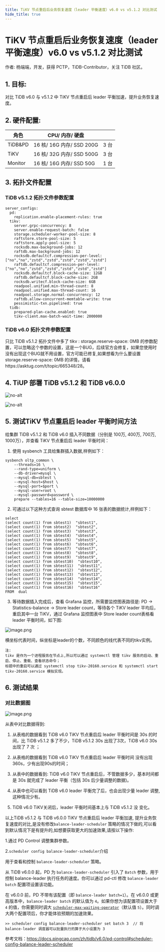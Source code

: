 ```yaml
---
title: TiKV 节点重启后业务恢复速度（leader 平衡速度）v6.0 vs v5.1.2 对比测试
hide_title: true
---
```


# TiKV 节点重启后业务恢复速度（leader 平衡速度）v6.0 vs v5.1.2 对比测试

作者: 杨端端，开发，获得 PCTP，TiDB-Contributor，关注 TiDB 社区。

## 1. 目标:

对比 TiDB  v6.0 与 v5.1.2  中 TiKV 节点重启后 leader 平衡加速，提升业务恢复速度。

## 2. 硬件配置:

| 角色    | CPU/ 内存/ 硬盘           |      |
| ------- | ------------------------- | ---- |
| TiDB&PD | 16 核/ 16G 内存/ SSD 200G | 3 台 |
| TiKV    | 16 核/ 32G 内存/ SSD 500G | 3 台 |
| Monitor | 16 核/ 16G 内存/ SSD 50G  | 1 台 |

## 3. 拓扑文件配置

###   TiDB v5.1.2 拓扑文件参数配置

```
server_configs:
  pd:
    replication.enable-placement-rules: true
  tikv:
    server.grpc-concurrency: 8
    server.enable-request-batch: false
    storage.scheduler-worker-pool-size: 8
    raftstore.store-pool-size: 5
    raftstore.apply-pool-size: 5
    rocksdb.max-background-jobs: 12
    raftdb.max-background-jobs: 12
    rocksdb.defaultcf.compression-per-level: ["no","no","zstd","zstd","zstd","zstd","zstd"]
    raftdb.defaultcf.compression-per-level: ["no","no","zstd","zstd","zstd","zstd","zstd"]
    rocksdb.defaultcf.block-cache-size: 12GB
    raftdb.defaultcf.block-cache-size: 2GB
    rocksdb.writecf.block-cache-size: 6GB
    readpool.unified.min-thread-count: 8
    readpool.unified.max-thread-count: 16
    readpool.storage.normal-concurrency: 12
    raftdb.allow-concurrent-memtable-write: true
    pessimistic-txn.pipelined: true
  tidb:
    prepared-plan-cache.enabled: true
    tikv-client.max-batch-wait-time: 2000000
```

### TiDB v6.0 拓扑文件参数配置

只比 TiDB v5.1.2 拓扑文件中多了 tikv : storage.reserve-space: 0MB 的参数配置，可以忽略这个参数的设置，这是一个BUG，后续官方会修复，如果您使用时没有出现这个BUG就不用设置，官方可能已修复,如果想看为什么要设置 storage.reserve-space: 0MB 的详情，请看https://asktug.com/t/topic/665348/28。

## 4. TiUP 部署 TiDB v5.1.2 和 TiDB v6.0.0

![no-alt](https://tidb-blog.oss-cn-beijing.aliyuncs.com/media/image-20220509234811503-1652885902882.png)

![no-alt](https://tidb-blog.oss-cn-beijing.aliyuncs.com/media/image-20220517223503425-1652885995958.png)


## 5. 测试TiKV 节点重启后 leader 平衡时间方法

给集群 TiDB v5.1.2 和 TiDB v6.0 插入不同数据（分别是 100万, 400万, 700万, 1000万），并查看 TiKV  节点重启后 leader 平衡时间：

1. 使用 sysbench 工具给集群插入数据,样例如下：

```
sysbench oltp_common \
    --threads=16 \
    --rand-type=uniform \
    --db-driver=mysql \
    --mysql-db=sbtest \
    --mysql-host=$host \
    --mysql-port=$port \
    --mysql-user=root \
    --mysql-password=password \
    prepare --tables=16 --table-size=10000000
```

2. 可通过以下这种方式查询 sbtest 数据库中 16 张表的数据统计,样例如下：

```
select
(select count(1) from sbtest1)  "sbtest1",
(select count(1) from sbtest2)  "sbtest2",
(select count(1) from sbtest3)  "sbtest3",
(select count(1) from sbtest4)  "sbtest4",
(select count(1) from sbtest5)  "sbtest5",
(select count(1) from sbtest6)  "sbtest6",
(select count(1) from sbtest7)  "sbtest7",
(select count(1) from sbtest8)  "sbtest8",
(select count(1) from sbtest9)  "sbtest9",
(select count(1) from sbtest10)  "sbtest10",
(select count(1) from sbtest11)  "sbtest11",
(select count(1) from sbtest12)  "sbtest12",
(select count(1) from sbtest13)  "sbtest13",
(select count(1) from sbtest14)  "sbtest14",
(select count(1) from sbtest15)  "sbtest15",
(select count(1) from sbtest16)  "sbtest16"
FROM  dual
```

3. 等待数据插入完成后，查看 Grafana 监控，所需要监控图表路径是:  PD -> Statistics-balance -> Store leader count，等待各个 TiKV leader 平均后，重启其中一台 TiKV，通过 Grafana 监控图表中 Store leader count表格看 leader 平衡时间，如下图:

﻿![image.png](https://tidb-blog.oss-cn-beijing.aliyuncs.com/media/image-1655133225848.png)﻿﻿

横坐标代表时间，纵坐标是leader的个数，不同颜色的线代表不同的tikv实例。

```
注:
tikv 是作为一个进程服务在节点上,所以可以通过 systemctl 管理 tikv 服务的启动、重启、停止、重载、查看状态命令；
标题中的重启可以通过 systemctl stop tikv-20160.service 和 systemctl start tikv-20160.service 模拟实现。
```

## 6. 测试结果

### 对比数据图

 ![image.png](https://tidb-blog.oss-cn-beijing.aliyuncs.com/media/image-1654686734357.png)﻿ 

从表中对比数据得到:

1. 从表格的数据看到 TiDB v6.0 TiKV 节点重启后 leader 平衡时间是 30s 的时间，比 TiDB v5.1.2 多了不少，TiDB v5.1.2  30s 出现了3次，TiDB v6.0 30s 出现了 7 次 ；
2. 从表格的数据看到 TiDB v6.0 TiKV 节点重启后 leader 平衡时间 没有出现 360s，少有出现90s的时间；

3. 从表中的数据看到: TiDB v6.0 TiKV 节点重启后，不管数据多少，基本时间都是 30s 就完成了 leader 平衡（包括 30s 后少量调整的数据)。

4. 从表中也可以看到 TiDB v6.0 leader 平衡完了后，也会出现少量 leader 调整,这种情况少有。

5. TiDB v6.0 TiKV关闭后，leader 平衡时间基本上与 TiDB v5.1.2 没 变化。


以上TiDB v5.1.2 与 TiDB v6.0.0 TiKV 节点重启后 leader 平衡加速, 提升业务恢复速度的对比,是没有修改`balance-leader-scheduler` 策略的情况下做的,可以看到默认情况下是有提升的,如想要获取更大的加速效果,请按以下操作:

1.通过 PD Control 调整集群参数。

2.`scheduler config balance-leader-scheduler`介绍

用于查看和控制 `balance-leader-scheduler` 策略。

从 TiDB v6.0.0 起，PD 为 `balance-leader-scheduler` 引入了 `Batch` 参数，用于控制 balance-leader 执行任务的速度。你可以通过 pd-ctl 修改 `balance-leader batch` 配置项设置该功能。

在 v6.0.0 前，PD 不带有该配置（即 `balance-leader batch=1`）。在 v6.0.0 或更高版本中，`balance-leader batch` 的默认值为 `4`。如果你想为该配置项设置大于 `4` 的值，你需要同时调大 [`scheduler-max-waiting-operator`](https://docs.pingcap.com/zh/tidb/v6.0/pd-control#config-show--set-option-value--placement-rules)（默认值 `5`）。同时调大两个配置项后，你才能体验预期的加速效果。

```
>> scheduler config balance-leader-scheduler set batch 3  // 将 balance-leader 调度器可以批量执行的算子大小设置为 3
```

参考文档：https://docs.pingcap.com/zh/tidb/v6.0/pd-control#scheduler-config-balance-leader-scheduler
